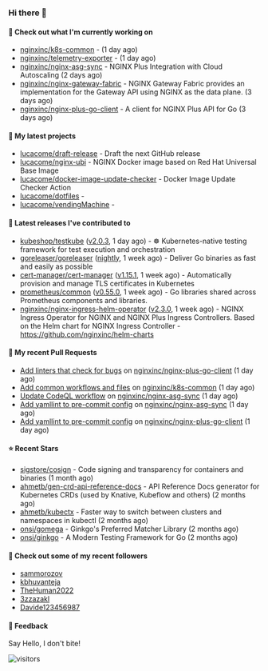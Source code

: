### Hi there 👋

#### 👷 Check out what I'm currently working on

- [nginxinc/k8s-common](https://github.com/nginxinc/k8s-common) -  (1 day ago)
- [nginxinc/telemetry-exporter](https://github.com/nginxinc/telemetry-exporter) -  (1 day ago)
- [nginxinc/nginx-asg-sync](https://github.com/nginxinc/nginx-asg-sync) - NGINX Plus Integration with Cloud Autoscaling  (2 days ago)
- [nginxinc/nginx-gateway-fabric](https://github.com/nginxinc/nginx-gateway-fabric) - NGINX Gateway Fabric provides an implementation for the Gateway API using NGINX as the data plane. (3 days ago)
- [nginxinc/nginx-plus-go-client](https://github.com/nginxinc/nginx-plus-go-client) - A client for NGINX Plus API for Go (3 days ago)

#### 🌱 My latest projects

- [lucacome/draft-release](https://github.com/lucacome/draft-release) - Draft the next GitHub release
- [lucacome/nginx-ubi](https://github.com/lucacome/nginx-ubi) - NGINX Docker image based on Red Hat Universal Base Image
- [lucacome/docker-image-update-checker](https://github.com/lucacome/docker-image-update-checker) - Docker Image Update Checker Action
- [lucacome/dotfiles](https://github.com/lucacome/dotfiles) - 
- [lucacome/vendingMachine](https://github.com/lucacome/vendingMachine) - 

#### 🔭 Latest releases I've contributed to

- [kubeshop/testkube](https://github.com/kubeshop/testkube) ([v2.0.3](https://github.com/kubeshop/testkube/releases/tag/v2.0.3), 1 day ago) - ☸️ Kubernetes-native testing framework for test execution and orchestration
- [goreleaser/goreleaser](https://github.com/goreleaser/goreleaser) ([nightly](https://github.com/goreleaser/goreleaser/releases/tag/nightly), 1 week ago) - Deliver Go binaries as fast and easily as possible
- [cert-manager/cert-manager](https://github.com/cert-manager/cert-manager) ([v1.15.1](https://github.com/cert-manager/cert-manager/releases/tag/v1.15.1), 1 week ago) - Automatically provision and manage TLS certificates in Kubernetes
- [prometheus/common](https://github.com/prometheus/common) ([v0.55.0](https://github.com/prometheus/common/releases/tag/v0.55.0), 1 week ago) - Go libraries shared across Prometheus components and libraries.
- [nginxinc/nginx-ingress-helm-operator](https://github.com/nginxinc/nginx-ingress-helm-operator) ([v2.3.0](https://github.com/nginxinc/nginx-ingress-helm-operator/releases/tag/v2.3.0), 1 week ago) - NGINX Ingress Operator for NGINX and NGINX Plus Ingress Controllers. Based on the Helm chart for NGINX Ingress Controller - https://github.com/nginxinc/helm-charts

#### 🔨 My recent Pull Requests

- [Add linters that check for bugs](https://github.com/nginxinc/nginx-plus-go-client/pull/310) on [nginxinc/nginx-plus-go-client](https://github.com/nginxinc/nginx-plus-go-client) (1 day ago)
- [Add common workflows and files](https://github.com/nginxinc/k8s-common/pull/11) on [nginxinc/k8s-common](https://github.com/nginxinc/k8s-common) (1 day ago)
- [Update CodeQL workflow](https://github.com/nginxinc/nginx-asg-sync/pull/709) on [nginxinc/nginx-asg-sync](https://github.com/nginxinc/nginx-asg-sync) (1 day ago)
- [Add yamllint to pre-commit config](https://github.com/nginxinc/nginx-asg-sync/pull/708) on [nginxinc/nginx-asg-sync](https://github.com/nginxinc/nginx-asg-sync) (1 day ago)
- [Add yamllint to pre-commit config](https://github.com/nginxinc/nginx-plus-go-client/pull/309) on [nginxinc/nginx-plus-go-client](https://github.com/nginxinc/nginx-plus-go-client) (1 day ago)

#### ⭐ Recent Stars

- [sigstore/cosign](https://github.com/sigstore/cosign) - Code signing and transparency for containers and binaries (1 month ago)
- [ahmetb/gen-crd-api-reference-docs](https://github.com/ahmetb/gen-crd-api-reference-docs) - API Reference Docs generator for Kubernetes CRDs (used by Knative, Kubeflow and others) (2 months ago)
- [ahmetb/kubectx](https://github.com/ahmetb/kubectx) - Faster way to switch between clusters and namespaces in kubectl (2 months ago)
- [onsi/gomega](https://github.com/onsi/gomega) - Ginkgo&#39;s Preferred Matcher Library (2 months ago)
- [onsi/ginkgo](https://github.com/onsi/ginkgo) - A Modern Testing Framework for Go (2 months ago)

#### 👯 Check out some of my recent followers

- [sammorozov](https://github.com/sammorozov)
- [kbhuvanteja](https://github.com/kbhuvanteja)
- [TheHuman2022](https://github.com/TheHuman2022)
- [3zzazakl](https://github.com/3zzazakl)
- [Davide123456987](https://github.com/Davide123456987)

#### 💬 Feedback

Say Hello, I don't bite!

![visitors](https://visitor-badge.laobi.icu/badge?page_id=lucacome.visitor-badge)
#
